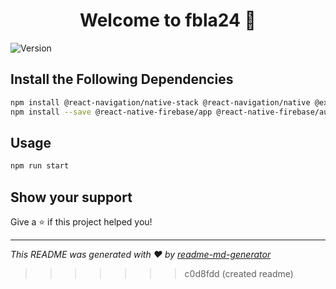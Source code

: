 <h1 align="center">Welcome to fbla24 👋</h1>
<p>
  <img alt="Version" src="https://img.shields.io/badge/version-1.0.0-blue.svg?cacheSeconds=2592000" />
</p>

## Install the Following Dependencies

```sh
npm install @react-navigation/native-stack @react-navigation/native @expo-google-fonts/poppins
npm install --save @react-native-firebase/app @react-native-firebase/auth

```

## Usage

```sh
npm run start
```

## Show your support

Give a ⭐️ if this project helped you!

***
_This README was generated with ❤️ by [readme-md-generator](https://github.com/kefranabg/readme-md-generator)_
>>>>>>> c0d8fdd (created readme)
